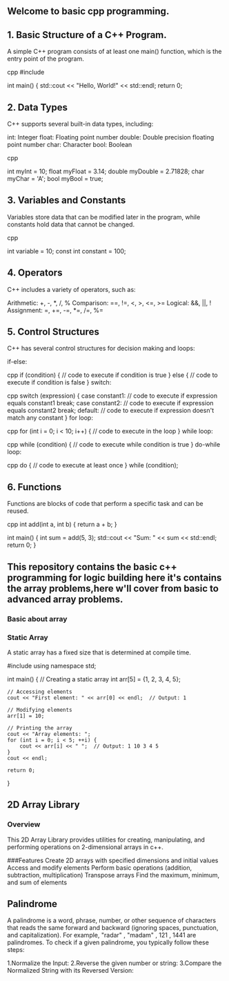 ## Welcome to basic cpp programming.

## 1. Basic Structure of a C++ Program.

A simple C++ program consists of at least one main() function, which is the entry point of the program.

cpp
#include <iostream>

int main() {
    std::cout << "Hello, World!" << std::endl;
    return 0;

## 2. Data Types
C++ supports several built-in data types, including:

int: Integer
float: Floating point number
double: Double precision floating point number
char: Character
bool: Boolean

cpp

int myInt = 10;
float myFloat = 3.14;
double myDouble = 2.71828;
char myChar = 'A';
bool myBool = true;    

## 3. Variables and Constants
Variables store data that can be modified later in the program, while constants hold data that cannot be changed.

cpp

int variable = 10;
const int constant = 100;

## 4. Operators
C++ includes a variety of operators, such as:

Arithmetic: +, -, *, /, %
Comparison: ==, !=, <, >, <=, >=
Logical: &&, ||, !
Assignment: =, +=, -=, *=, /=, %=

## 5. Control Structures
C++ has several control structures for decision making and loops:

if-else:

cpp
if (condition) {
    // code to execute if condition is true
} else {
    // code to execute if condition is false
}
switch:

cpp
switch (expression) {
    case constant1:
        // code to execute if expression equals constant1
        break;
    case constant2:
        // code to execute if expression equals constant2
        break;
    default:
        // code to execute if expression doesn't match any constant
}
for loop:

cpp
for (int i = 0; i < 10; i++) {
    // code to execute in the loop
}
while loop:

cpp
while (condition) {
    // code to execute while condition is true
}
do-while loop:

cpp
do {
    // code to execute at least once
} while (condition);

## 6. Functions
Functions are blocks of code that perform a specific task and can be reused.

cpp
int add(int a, int b) {
    return a + b;
}

int main() {
    int sum = add(5, 3);
    std::cout << "Sum: " << sum << std::endl;
    return 0;
}


    
## This repository contains the basic c++ programming for logic building here it's contains the array problems,here w'll cover from basic to advanced array problems.

### Basic about array
### Static Array
A static array has a fixed size that is determined at compile time.

#include <iostream>
using namespace std;

int main() {
    // Creating a static array
    int arr[5] = {1, 2, 3, 4, 5};

    // Accessing elements
    cout << "First element: " << arr[0] << endl;  // Output: 1

    // Modifying elements
    arr[1] = 10;

    // Printing the array
    cout << "Array elements: ";
    for (int i = 0; i < 5; ++i) {
        cout << arr[i] << " ";  // Output: 1 10 3 4 5
    }
    cout << endl;

    return 0;
}


## 2D Array Library
### Overview
This 2D Array Library provides utilities for creating, manipulating, and performing operations on 2-dimensional arrays in c++.

###Features
Create 2D arrays with specified dimensions and initial values
Access and modify elements
Perform basic operations (addition, subtraction, multiplication)
Transpose arrays
Find the maximum, minimum, and sum of elements

## Palindrome
A palindrome is a word, phrase, number, or other sequence of characters that reads the same forward and backward (ignoring spaces, punctuation, and capitalization). For example, "radar" , "madam" , 121 , 1441 are palindromes.
To check if a given palindrome, you typically follow these steps:

1.Normalize the Input:
2.Reverse the given number or string:
3.Compare the Normalized String with its Reversed Version: 
